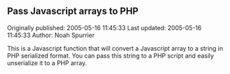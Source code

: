 ## Pass Javascript arrays to PHP 
Originally published: 2005-05-16 11:45:33 
Last updated: 2005-05-16 11:45:33 
Author: Noah Spurrier 
 
This is a Javascript function that will convert a Javascript array to a string in PHP serialized format. You can pass this string to a PHP script and easily unserialize it to a PHP array.